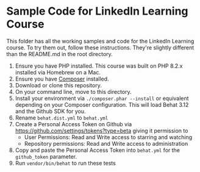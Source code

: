 
# Sample Code for LinkedIn Learning Course

This folder has all the working samples and code for the LinkedIn Learning course. To try them out, follow these instructions. They're slightly different than the README.md in the root directory.

1. Ensure you have PHP installed. This course was built on PHP 8.2.x installed via Homebrew on a Mac.
2. Ensure you have [Composer](https://getcomposer.org/) installed. 
3. Download or clone this repository.
4. On your command line, move to this directory.
6. Install your environment via `./composer.phar --install` or equivalent depending on your Composer configuration. This will load Behat 3.12 and the Github SDK for you.
7. Rename `behat.dist.yml` to `behat.yml`
8. Create a Personal Access Token on Github via https://github.com/settings/tokens?type=beta giving it permission to
    *  User Permissions: Read and Write access to starring and watching
    *  Repository permissions: Read and Write access to administration
9. Copy and paste the Personal Access Token into `behat.yml` for the `github_token` parameter.
10. Run `vendor/bin/behat` to run these tests
